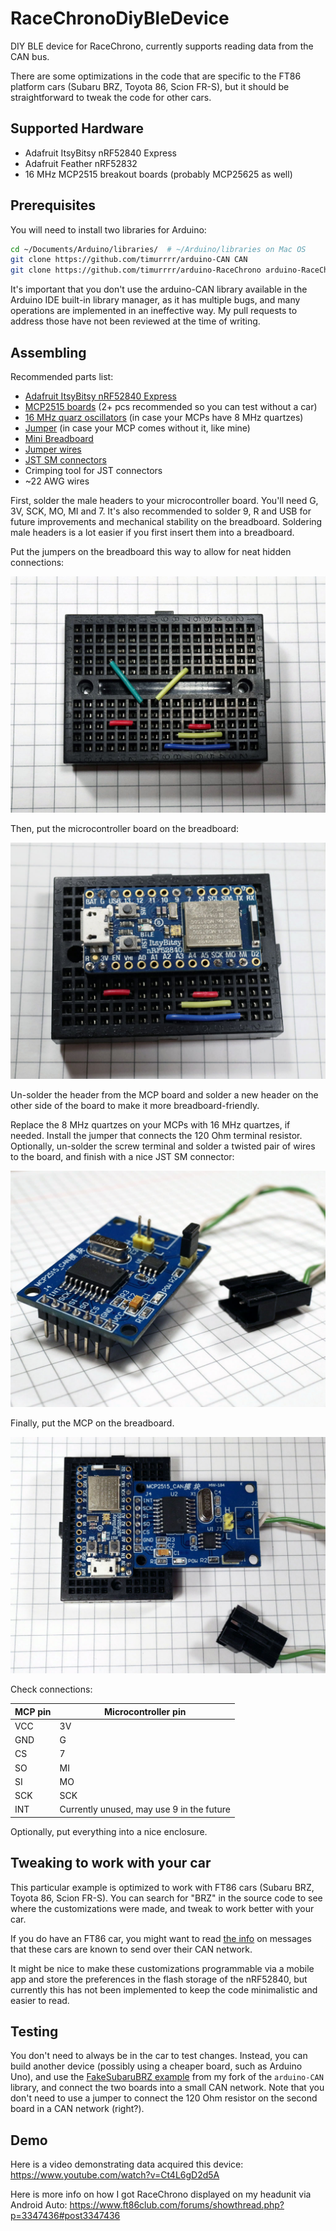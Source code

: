 # RaceChronoDiyBleDevice
DIY BLE device for RaceChrono, currently supports reading data from the CAN bus.

There are some optimizations in the code that are specific to the FT86 platform
cars (Subaru BRZ, Toyota 86, Scion FR-S), but it should be straightforward to
tweak the code for other cars.

## Supported Hardware

* Adafruit ItsyBitsy nRF52840 Express
* Adafruit Feather nRF52832
* 16 MHz MCP2515 breakout boards (probably MCP25625 as well)

## Prerequisites

You will need to install two libraries for Arduino:
```sh
cd ~/Documents/Arduino/libraries/  # ~/Arduino/libraries on Mac OS
git clone https://github.com/timurrrr/arduino-CAN CAN
git clone https://github.com/timurrrr/arduino-RaceChrono arduino-RaceChrono
```

It's important that you don't use the arduino-CAN library available in the
Arduino IDE built-in library manager, as it has multiple bugs, and many
operations are implemented in an ineffective way. My pull requests to address
those have not been reviewed at the time of writing.

## Assembling

Recommended parts list:

* [Adafruit ItsyBitsy nRF52840 Express](https://www.adafruit.com/product/4481)
* [MCP2515 boards](https://www.amazon.com/gp/product/B07J9KZ4L4/) (2+ pcs recommended so you can test without a car)
* [16 MHz quarz oscillators](https://www.amazon.com/gp/product/B00NQ82OM0/) (in case your MCPs have 8 MHz quartzes)
* [Jumper](https://www.sparkfun.com/products/9044) (in case your MCP comes without it, like mine)
* [Mini Breadboard](https://www.sparkfun.com/products/12047)
* [Jumper wires](https://www.sparkfun.com/products/124)
* [JST SM connectors](https://www.amazon.com/gp/product/B07QG2TN1X/)
* Crimping tool for JST connectors
* ~22 AWG wires

First, solder the male headers to your microcontroller board.
You'll need G, 3V, SCK, MO, MI and 7.
It's also recommended to solder 9, R and USB for future improvements and
mechanical stability on the breadboard.
Soldering male headers is a lot easier if you first insert them into a
breadboard.

Put the jumpers on the breadboard this way to allow for neat hidden
connections:

![Breadboard with jumpers](images/board_with_jumpers.jpg)

Then, put the microcontroller board on the breadboard:

![Adafruit ItsyBitsy nRF52840 Express on the breadboard](images/nRF_on_board.jpg)

Un-solder the header from the MCP board and solder a new header on the other
side of the board to make it more breadboard-friendly.

Replace the 8 MHz quartzes on your MCPs with 16 MHz quartzes, if needed.
Install the jumper that connects the 120 Ohm terminal resistor.
Optionally, un-solder the screw terminal and solder a twisted pair of wires to
the board, and finish with a nice JST SM connector:

![MCP2515 board with mods](images/mcp_mods_closeup.jpg)

Finally, put the MCP on the breadboard.

![Assembled view](images/overall.jpg)

Check connections:

MCP pin | Microcontroller pin
------- | ------------------
VCC | 3V
GND | G
CS | 7
SO | MI
SI | MO
SCK | SCK
INT | Currently unused, may use 9 in the future

Optionally, put everything into a nice enclosure.

## Tweaking to work with your car

This particular example is optimized to work with FT86 cars (Subaru BRZ,
Toyota 86, Scion FR-S). You can search for "BRZ" in the source code to see where
the customizations were made, and tweak to work better with your car.

If you do have an FT86 car, you might want to read [the info](can_db/ft86.md) on
messages that these cars are known to send over their CAN network.

It might be nice to make these customizations programmable via a mobile app and
store the preferences in the flash storage of the nRF52840, but currently this
has not been implemented to keep the code minimalistic and easier to read.

## Testing

You don't need to always be in the car to test changes.
Instead, you can build another device (possibly using a cheaper board, such as
Arduino Uno), and use the
[FakeSubaruBRZ example](https://github.com/timurrrr/arduino-CAN/tree/master/examples/FakeSubaruBRZ)
from my fork of the `arduino-CAN` library, and connect the two boards into a
small CAN network. Note that you don't need to use a jumper to connect the
120 Ohm resistor on the second board in a CAN network (right?).

## Demo

Here is a video demonstrating data acquired this device:
https://www.youtube.com/watch?v=Ct4L6gD2d5A

Here is more info on how I got RaceChrono displayed on my headunit via Android
Auto: https://www.ft86club.com/forums/showthread.php?p=3347436#post3347436
